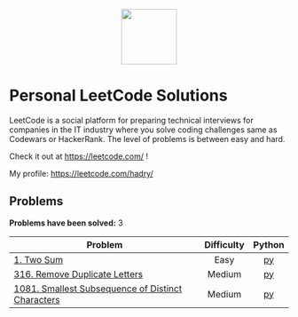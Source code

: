 <p align="center">
    <a href="https://leetcode.com/">
        <img height=100 src="https://upload.wikimedia.org/wikipedia/commons/0/0a/LeetCode_Logo_black_with_text.svg">
    </a>
</p>

# Personal LeetCode Solutions

LeetCode is a social platform for preparing technical interviews for companies in the IT industry where you solve coding challenges same as Codewars or HackerRank. The level of problems is between easy and hard.

Check it out at https://leetcode.com/ !

My profile: https://leetcode.com/hadry/

## Problems
**Problems have been solved:** 3

| Problem | Difficulty | Python |
|---------|:----------:|:------:|
| [1. Two Sum](https://leetcode.com/problems/two-sum/) | Easy | [py](1.%20Two%20Sum/solution.py) |
| [316. Remove Duplicate Letters](https://leetcode.com/problems/remove-duplicate-letters/) | Medium | [py](316.%20Remove%20Duplicate%20Letters/solution.py) |
| [1081. Smallest Subsequence of Distinct Characters](https://leetcode.com/problems/smallest-subsequence-of-distinct-characters/) | Medium | [py](1081.%20Smallest%20Subsequence%20of%20Distinct%20Characters/solution.py) |

